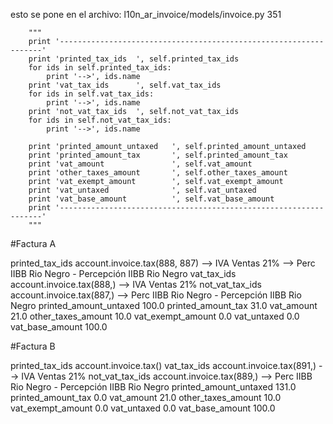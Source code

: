 esto se pone en el archivo:
l10n_ar_invoice/models/invoice.py 351

        """
        print '------------------------------------------------------------------'
        print 'printed_tax_ids  ', self.printed_tax_ids
        for ids in self.printed_tax_ids:
            print '-->', ids.name
        print 'vat_tax_ids      ', self.vat_tax_ids
        for ids in self.vat_tax_ids:
            print '-->', ids.name
        print 'not_vat_tax_ids  ', self.not_vat_tax_ids
        for ids in self.not_vat_tax_ids:
            print '-->', ids.name

        print 'printed_amount_untaxed   ', self.printed_amount_untaxed
        print 'printed_amount_tax       ', self.printed_amount_tax
        print 'vat_amount               ', self.vat_amount
        print 'other_taxes_amount       ', self.other_taxes_amount
        print 'vat_exempt_amount        ', self.vat_exempt_amount
        print 'vat_untaxed              ', self.vat_untaxed
        print 'vat_base_amount          ', self.vat_base_amount
        print '------------------------------------------------------------------'
        """


#Factura A

printed_tax_ids   account.invoice.tax(888, 887)
--> IVA Ventas 21%
--> Perc IIBB Rio Negro - Percepción IIBB Rio Negro
vat_tax_ids       account.invoice.tax(888,)
--> IVA Ventas 21%
not_vat_tax_ids   account.invoice.tax(887,)
--> Perc IIBB Rio Negro - Percepción IIBB Rio Negro
printed_amount_untaxed    100.0
printed_amount_tax        31.0
vat_amount                21.0
other_taxes_amount        10.0
vat_exempt_amount         0.0
vat_untaxed               0.0
vat_base_amount           100.0


#Factura B

printed_tax_ids   account.invoice.tax()
vat_tax_ids       account.invoice.tax(891,)
--> IVA Ventas 21%
not_vat_tax_ids   account.invoice.tax(889,)
--> Perc IIBB Rio Negro - Percepción IIBB Rio Negro
printed_amount_untaxed    131.0
printed_amount_tax        0.0
vat_amount                21.0
other_taxes_amount        10.0
vat_exempt_amount         0.0
vat_untaxed               0.0
vat_base_amount           100.0
